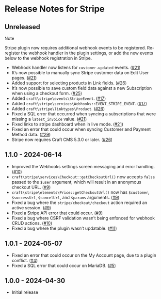 # Release Notes for Stripe

## Unreleased

> [!NOTE]
> Stripe plugin now requires additional webhook events to be registered. Re-register the webhook handler in the plugin settings, or add the new events below to the webhook registration in Stripe.

- Webhook handler now listens for `customer.updated` events. ([#21](https://github.com/craftcms/stripe/pull/21))
- It’s now possible to manually sync Stripe customer data on Edit User pages. ([#21](https://github.com/craftcms/stripe/pull/21))
- Added support for selecting products in Link fields. ([#26](https://github.com/craftcms/stripe/pull/26))
- It’s now possible to save custom field data against a new Subscription when using a checkout form. ([#25](https://github.com/craftcms/stripe/issues/25))
- Added `craft\stripe\events\StripeEvent`. ([#17](https://github.com/craftcms/stripe/issues/17))
- Added `craft\stripe\services\Webhooks::EVENT_STRIPE_EVENT`. ([#17](https://github.com/craftcms/stripe/issues/17))
- Added `craft\stripe\linktypes\Product`. ([#26](https://github.com/craftcms/stripe/pull/26))
- Fixed a SQL error that occurred when syncing a subscriptions that were missing a `latest_invoice` value. ([#21](https://github.com/craftcms/stripe/pull/21))
- Fixed links to stripe dashboard when in live mode. ([#21](https://github.com/craftcms/stripe/pull/21))
- Fixed an error that could occur when syncing Customer and Payment Method data. ([#29](https://github.com/craftcms/stripe/pull/29))
- Stripe now requires Craft CMS 5.3.0 or later. ([#26](https://github.com/craftcms/stripe/pull/26))

## 1.1.0 - 2024-06-14

- Improved the Webhooks settings screen messaging and error handling. ([#10](https://github.com/craftcms/stripe/pull/10))
- `craft\stripe\services\Checkout::getCheckoutUrl()` now accepts `false` passed to the `$user` argument, which will result in an anonymous checkout URL. ([#9](https://github.com/craftcms/stripe/pull/9))
- `craft\stripe\elements\Price::getCheckoutUrl()` now has `$customer`, `$successUrl`, `$cancelUrl`, and `$params` arguments. ([#9](https://github.com/craftcms/stripe/pull/9))
- Fixed a bug where the `stripe/checkout/checkout` action required an active session. ([#9](https://github.com/craftcms/stripe/pull/9))
- Fixed a Stripe API error that could occur. ([#9](https://github.com/craftcms/stripe/pull/9))
- Fixed a bug where CSRF validation wasn’t being enfonced for webhook CRUD actions. ([#10](https://github.com/craftcms/stripe/pull/10))
- Fixed a bug where the plugin wasn’t updatable. ([#11](https://github.com/craftcms/stripe/pull/11))

## 1.0.1 - 2024-05-07

- Fixed an error that could occur on the My Account page, due to a plugin conflict. ([#4](https://github.com/craftcms/stripe/issues/4))
- Fixed a SQL error that could occur on MariaDB. ([#5](https://github.com/craftcms/stripe/pull/5))

## 1.0.0 - 2024-04-30

- Initial release
